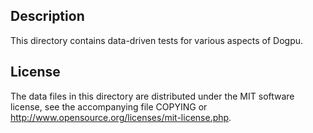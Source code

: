 Description
------------

This directory contains data-driven tests for various aspects of Dogpu.

License
--------

The data files in this directory are distributed under the MIT software
license, see the accompanying file COPYING or
http://www.opensource.org/licenses/mit-license.php.

